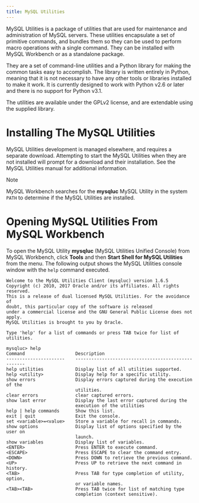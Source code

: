 ```yaml
---
title: MySQL Utilities
---
```


MySQL Utilities is a package of utilities that are used for maintenance and administration of MySQL servers. These utilities encapsulate a set of primitive commands, and bundles them so they can be used to perform macro operations with a single command. They can be installed with MySQL Workbench or as a standalone package.

They are a set of command-line utilities and a Python library for making the common tasks easy to accomplish. The library is written entirely in Python, meaning that it is not necessary to have any other tools or libraries installed to make it work. It is currently designed to work with Python v2.6 or later and there is no support for Python v3.1.

The utilities are available under the GPLv2 license, and are extendable using the supplied library.

# Installing The MySQL Utilities

MySQL Utilities development is managed elsewhere, and requires a separate download. Attempting to start the MySQL Utilities when they are not installed will prompt for a download and their installation. See the MySQL Utilities manual for additional information.

Note

MySQL Workbench searches for the **mysqluc** MySQL Utility in the system `PATH` to determine if the MySQL Utilities are installed.

# Opening MySQL Utilities From MySQL Workbench

To open the MySQL Utility **mysqluc** (MySQL Utilities Unified Console) from MySQL Workbench, click **Tools** and then **Start Shell for MySQL Utilities** from the menu. The following output shows the MySQL Utilities console window with the `help` command executed.

```simple
Welcome to the MySQL Utilities Client (mysqluc) version 1.6.5
Copyright (c) 2010, 2017 Oracle and/or its affiliates. All rights reserved.
This is a release of dual licensed MySQL Utilities. For the avoidance of
doubt, this particular copy of the software is released
under a commercial license and the GNU General Public License does not apply.
MySQL Utilities is brought to you by Oracle.

Type 'help' for a list of commands or press TAB twice for list of utilities.

mysqluc> help
Command                   Description
----------------------    ---------------------------------------------------
help utilities            Display list of all utilities supported.
help <utility>            Display help for a specific utility.
show errors               Display errors captured during the execution of the
                          utilities.
clear errors              clear captured errors.
show last error           Display the last error captured during the
                          execution of the utilities
help | help commands      Show this list.
exit | quit               Exit the console.
set <variable>=<value>    Store a variable for recall in commands.
show options              Display list of options specified by the user on
                          launch.
show variables            Display list of variables.
<ENTER>                   Press ENTER to execute command.
<ESCAPE>                  Press ESCAPE to clear the command entry.
<DOWN>                    Press DOWN to retrieve the previous command.
<UP>                      Press UP to retrieve the next command in history.
<TAB>                     Press TAB for type completion of utility, option,
                          or variable names.
<TAB><TAB>                Press TAB twice for list of matching type
                          completion (context sensitive).
```
